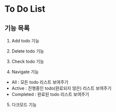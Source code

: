 # To Do List 

## 기능 목록
1. Add todo 기능

2. Delete todo 기능

3. Check todo 기능

4. Navigate 기능
- All : 모든 todo 리스트 보여주기
- Active : 진행중인 todo(완료되지 않은) 리스트 보여주기
- Completed : 완료된 todo 리스트 보여주기

5. 다크모드 기능